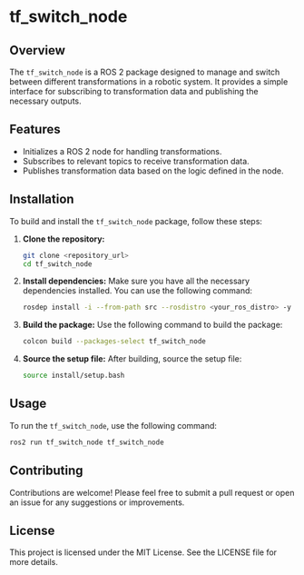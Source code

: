 # tf_switch_node

## Overview
The `tf_switch_node` is a ROS 2 package designed to manage and switch between different transformations in a robotic system. It provides a simple interface for subscribing to transformation data and publishing the necessary outputs.

## Features
- Initializes a ROS 2 node for handling transformations.
- Subscribes to relevant topics to receive transformation data.
- Publishes transformation data based on the logic defined in the node.

## Installation
To build and install the `tf_switch_node` package, follow these steps:

1. **Clone the repository:**
   ```bash
   git clone <repository_url>
   cd tf_switch_node
   ```

2. **Install dependencies:**
   Make sure you have all the necessary dependencies installed. You can use the following command:
   ```bash
   rosdep install -i --from-path src --rosdistro <your_ros_distro> -y
   ```

3. **Build the package:**
   Use the following command to build the package:
   ```bash
   colcon build --packages-select tf_switch_node
   ```

4. **Source the setup file:**
   After building, source the setup file:
   ```bash
   source install/setup.bash
   ```

## Usage
To run the `tf_switch_node`, use the following command:
```bash
ros2 run tf_switch_node tf_switch_node
```

## Contributing
Contributions are welcome! Please feel free to submit a pull request or open an issue for any suggestions or improvements.

## License
This project is licensed under the MIT License. See the LICENSE file for more details.